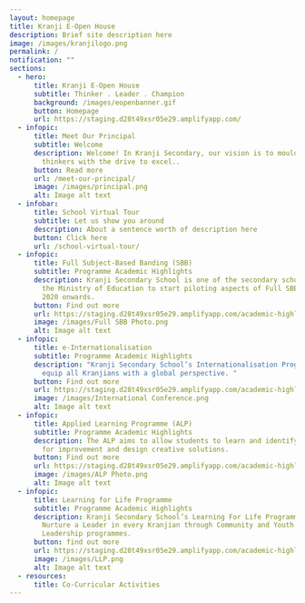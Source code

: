 ```yaml
---
layout: homepage
title: Kranji E-Open House
description: Brief site description here
image: /images/kranjilogo.png
permalink: /
notification: ""
sections:
  - hero:
      title: Kranji E-Open House
      subtitle: Thinker . Leader . Champion
      background: /images/eopenbanner.gif
      button: Homepage
      url: https://staging.d28t49xsr05e29.amplifyapp.com/
  - infopic:
      title: Meet Our Principal
      subtitle: Welcome
      description: Welcome! In Kranji Secondary, our vision is to mould students into
        thinkers with the drive to excel..
      button: Read more
      url: /meet-our-principal/
      image: /images/principal.png
      alt: Image alt text
  - infobar:
      title: School Virtual Tour
      subtitle: Let us show you around
      description: About a sentence worth of description here
      button: Click here
      url: /school-virtual-tour/
  - infopic:
      title: Full Subject-Based Banding (SBB)
      subtitle: Programme Academic Highlights
      description: Kranji Secondary School is one of the secondary schools selected by
        the Ministry of Education to start piloting aspects of Full SBB from
        2020 onwards.
      button: Find out more
      url: https://staging.d28t49xsr05e29.amplifyapp.com/academic-highlights/full-sbb/
      image: /images/Full SBB Photo.png
      alt: Image alt text
  - infopic:
      title: e-Internationalisation
      subtitle: Programme Academic Highlights
      description: "Kranji Secondary School’s Internationalisation Programme aims to
        equip all Kranjians with a global perspective. "
      button: Find out more
      url: https://staging.d28t49xsr05e29.amplifyapp.com/academic-highlights/e-internationalisation/
      image: /images/International Conference.png
      alt: Image alt text
  - infopic:
      title: Applied Learning Programme (ALP)
      subtitle: Programme Academic Highlights
      description: The ALP aims to allow students to learn and identify opportunities
        for improvement and design creative solutions.
      button: Find out more
      url: https://staging.d28t49xsr05e29.amplifyapp.com/academic-highlights/alp/
      image: /images/ALP Photo.png
      alt: Image alt text
  - infopic:
      title: Learning for Life Programme
      subtitle: Programme Academic Highlights
      description: Kranji Secondary School’s Learning For Life Programme aspires to
        Nurture a Leader in every Kranjian through Community and Youth
        Leadership programmes.
      button: find out more
      url: https://staging.d28t49xsr05e29.amplifyapp.com/academic-highlights/llp/
      image: /images/LLP.png
      alt: Image alt text
  - resources:
      title: Co-Curricular Activities
---
```

